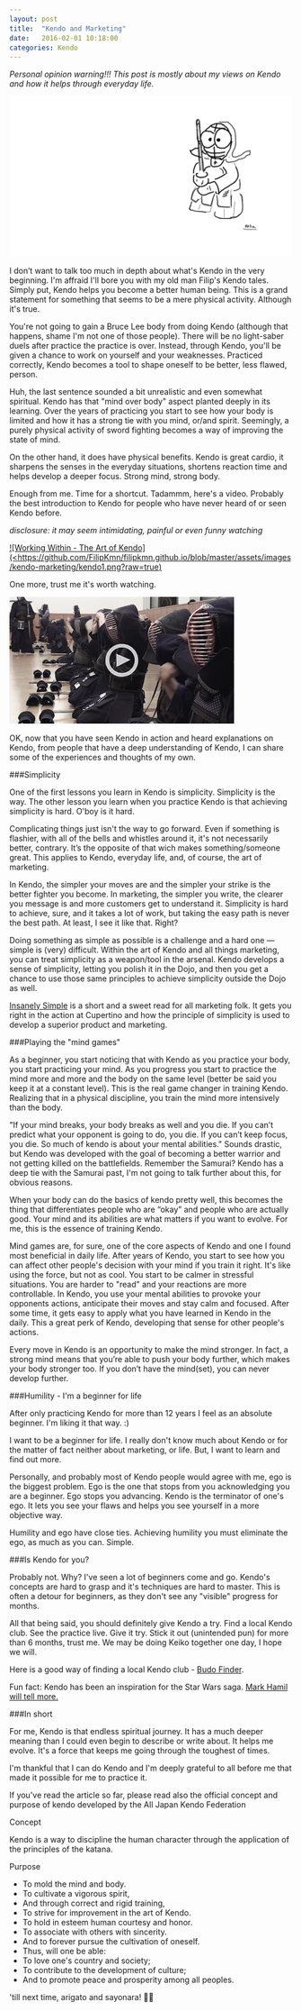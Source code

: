 ```yaml
---
layout: post
title:  "Kendo and Marketing"
date:   2016-02-01 10:18:00
categories: Kendo
---
```


*Personal opinion warning!!! This post is mostly about my views on Kendo and how it helps through everyday life.*

![Kendoka of Fiko](https://github.com/FilipKmn/filipkmn.github.io/blob/master/assets/images/kendo-marketing/kendo.png?raw=true)

I don’t want to talk too much in depth about what's Kendo in the very beginning. I'm affraid I'll bore you with my old man Filip's Kendo tales. Simply put, Kendo helps you become a better human being. This is a grand statement for something that seems to be a mere physical activity. Although it's true.

You're not going to gain a Bruce Lee body from doing Kendo (although that happens, shame I'm not one of those people). There will be no light-saber duels after practice the practice is over. Instead, through Kendo, you'll be given a chance to work on yourself and your weaknesses. Practiced correctly, Kendo becomes a tool to shape oneself to be better, less flawed, person.

Huh, the last sentence sounded a bit unrealistic and even somewhat spiritual. Kendo has that "mind over body" aspect planted deeply in its learning. Over the years of practicing you start to see how your body is limited and how it has a strong tie with you mind, or/and spirit. Seemingly, a purely physical activity of sword fighting becomes a way of improving the state of mind.  

On the other hand, it does have physical benefits. Kendo is great cardio, it sharpens the senses in the everyday situations, shortens reaction time and helps develop a deeper focus. Strong mind, strong body.

Enough from me. Time for a shortcut. Tadammm, here's a video. Probably the best introduction to Kendo for people who have never heard of or seen Kendo before.

*disclosure: it may seem intimidating, painful or even funny watching*

[![Working Within - The Art of Kendo](<https://github.com/FilipKmn/filipkmn.github.io/blob/master/assets/images/kendo-marketing/kendo1.png?raw=true)](https://youtu.be/4DvmVFd5Jb8)

One more, trust me it's worth watching.

[![Warriors of Budo - Kendo](https://github.com/FilipKmn/filipkmn.github.io/blob/master/assets/images/kendo-marketing/kendo2.png?raw=true)](https://youtu.be/ueD5jaJQBiQ)

OK, now that you have seen Kendo in action and heard explanations on Kendo, from people that have a deep understanding of Kendo, I can share some of the experiences and thoughts of my own.

###Simplicity

One of the first lessons you learn in Kendo is simplicity. Simplicity is the way. The other lesson you learn when you practice Kendo is that achieving simplicity is hard. O'boy is it hard.

Complicating things just isn't the way to go forward. Even if something is flashier, with all of the bells and whistles around it, it's not necessarily better, contrary. It’s the opposite of that wich makes something/someone great. This applies to Kendo, everyday life, and, of course, the art of marketing.

In Kendo, the simpler your moves are and the simpler your strike is the better fighter you become. In marketing, the simpler you write, the clearer you message is and more customers get to understand it. Simplicity is hard to achieve, sure, and it takes a lot of work, but taking the easy path is never the best path. At least, I see it like that. Right?

Doing something as simple as possible is a challenge and a hard one — simple is (very) difficult. Within the art of Kendo and all things marketing, you can treat simplicity as a weapon/tool in the arsenal. Kendo develops a sense of simplicity, letting you polish it in the Dojo, and then you get a chance to use those same principles to achieve simplicity outside the Dojo as well.

[Insanely Simple](http://www.amazon.co.uk/Insanely-Simple-Obsession-Drives-Success/dp/067092119X) is a short and a sweet read for all marketing folk. It gets you right in the action at Cupertino and how the principle of simplicity is used to develop a superior product and marketing.

###Playing the "mind games"

As a beginner, you start noticing that with Kendo as you practice your body, you start practicing your mind. As you progress you start to practice the mind more and more and the body on the same level (better be said you keep it at a constant level). This is the real game changer in training Kendo. Realizing that in a physical discipline, you train the mind more intensively than the body.

"If your mind breaks, your body breaks as well and you die. If you can’t predict what your opponent is going to do, you die. If you can’t keep focus, you die. So much of kendo is about your mental abilities." Sounds drastic, but Kendo was developed with the goal of becoming a better warrior and not getting killed on the battlefields. Remember the Samurai? Kendo has a deep tie with the Samurai past, I'm not going to talk further about this, for obvious reasons.

When your body can do the basics of kendo pretty well, this becomes the thing that differentiates people who are “okay” and people who are actually good. Your mind and its abilities are what matters if you want to evolve. For me, this is the essence of training Kendo.

Mind games are, for sure, one of the core aspects of Kendo and one I found most beneficial in daily life. After years of Kendo, you start to see how you can affect other people's decision with your mind if you train it right. It's like using the force, but not as cool. You start to be calmer in stressful situations. You are harder to "read" and your reactions are more controllable. In Kendo, you use your mental abilities to provoke your opponents actions, anticipate their moves and stay calm and focused. After some time, it gets easy to apply what you have learned in Kendo in the daily. This a great perk of Kendo, developing that sense for other people's actions.

Every move in Kendo is an opportunity to make the mind stronger. In fact, a strong mind means that you’re able to push your body further, which makes your body stronger too. If you don’t have the mind(set), you can never develop further.

###Humility - I'm a beginner for life

After only practicing Kendo for more than 12 years I feel as an absolute beginner. I'm liking it that way. :)

I want to be a beginner for life. I really don't know much about Kendo or for the matter of fact neither about marketing, or life. But, I want to learn and find out more.

Personally, and probably most of Kendo people would agree with me, ego is the biggest problem. Ego is the one that stops from you acknowledging you are a beginner. Ego stops you advancing. Kendo is the terminator of one's ego. It lets you see your flaws and helps you see yourself in a more objective way.

Humility and ego have close ties. Achieving humility you must eliminate the ego, as much as you can. Simple.

###Is Kendo for you?

Probably not. Why? I've seen a lot of beginners come and go. Kendo's concepts are hard to grasp and it's techniques are hard to master. This is often a detour for beginners, as they don't see any "visible" progress for months.

All that being said, you should definitely give Kendo a try.  Find a local Kendo club. See the practice live. Give it try. Stick it out (unintended pun) for more than 6 months, trust me. We may be doing Keiko together one day, I hope we will.

Here is a good way of finding a local Kendo club - [Budo Finder](https://budofinder.com/events/kendo-event/?etype=upcoming).

Fun fact: Kendo has been an inspiration for the Star Wars saga. [Mark Hamil will tell more.](https://youtu.be/60tivujA8_E)

###In short  

For me, Kendo is that endless spiritual journey. It has a much deeper meaning than I could even begin to describe or write about. It helps me evolve. It's a force that keeps me going through the toughest of times.

I'm thankful that I can do Kendo and I'm deeply grateful to all before me that made it possible for me to practice it.

If you've read the article so far, please read also the official concept and purpose of kendo developed by the All Japan Kendo Federation

Concept

Kendo is a way to discipline the human character through the application of the principles of the katana.

Purpose

* To mold the mind and body.
* To cultivate a vigorous spirit,
* And through correct and rigid training,
* To strive for improvement in the art of Kendo.
* To hold in esteem human courtesy and honor.
* To associate with others with sincerity.
* And to forever pursue the cultivation of oneself.
* Thus, will one be able:
* To love one's country and society;
* To contribute to the development of culture;
* And to promote peace and prosperity among all peoples.


'till next time,
arigato and sayonara! 🎌🌊
